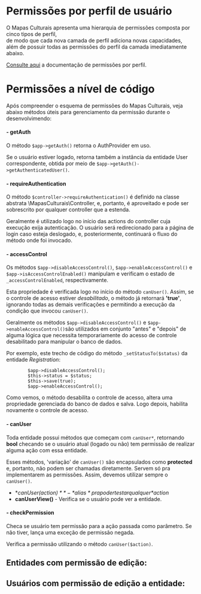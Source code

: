 # Permissões por perfil de usuário
O Mapas Culturais apresenta uma hierarquia de permissões composta por cinco tipos de perfil,\
de modo que cada nova camada de perfil adiciona novas capacidades, além de possuir todas as permissões do perfil da camada imediatamente abaixo.

[Consulte aqui](mc_user_profile.md) a documentação de permissões por perfil.

# Permissões a nível de código

Após compreender o esquema de permissões do Mapas Culturais, veja abaixo métodos úteis para gerenciamento da permissão durante o desenvolvimendo:

#### - getAuth
O método `$app->getAuth()` retorna o AuthProvider em uso.

Se o usuário estiver logado, retorna também a instância da entidade User correspondente, obtida por meio de `$app->getAuth()->getAuthenticatedUser()`.
#### - requireAuthentication
O método `$controller->requireAuthentication()` é definido na classe abstrata \MapasCulturais\Controller, e, portanto,
é aproveitado e pode ser sobrescrito por qualquer controller que a estenda.

Geralmente é utilizado logo no início das actions do controller cuja execução exija autenticação.
O usuário será redirecionado para a página de login caso esteja deslogado, e, posteriormente, continuará o fluxo do método onde foi invocado.

#### - accessControl
Os métodos `$app->disableAccessControl()`, `$app->enableAccessControl()` e `$app->isAccessControlEnabled()` manipulam e verificam o estado
de `_accessControlEnabled`, respectivamente.

Esta propriedade é verificada logo no início do método `canUser()`. 
Assim, se o controle de acesso estiver *desabilitado*, o método já retornará **'true'**, ignorando todas as demais verificações e permitindo a execução da condição que invocou `canUser()`.
 

Geralmente os métodos `$app->disableAccessControl()` e `$app->enableAccessControl()`são utilizados em conjunto
"antes" e "depois" de alguma lógica que necessita temporariamente do acesso de controle desabilitado para manipular o banco de dados.

Por exemplo, este trecho de código do método `_setStatusTo($status)` da entidade *Registration*:

            $app->disableAccessControl();
            $this->status = $status;
            $this->save(true);
            $app->enableAccessControl();

Como vemos, o método desabilita o controle de acesso, altera uma propriedade gerenciada do banco de dados e salva. Logo depois, habilita novamente o controle de acesso.

#### - canUser
Toda entidade possui métodos que começam com `canUser*`, retornando **bool** checando se o usuário atual (logado ou não) tem permissão de realizar alguma ação com essa entidade.

Esses métodos, 'variação' de `canUser()` são encapsulados como **protected** e, portanto, não podem ser chamadas diretamente. 
Servem só pra implementarem as permissões. Assim, devemos utilizar sempre o `canUser()`.

 - **canUser($action)** - *alias* pra poder testar qualquer *$action*
 - **canUserView()** - Verifica se o usuário pode ver a entidade.

#### - checkPermission
Checa se usuário tem permissão para a ação passada como parâmetro. Se não tiver, lança uma exceção de permissão negada.

Verifica a permissão utilizando o método `canUser($action)`.
 
## Entidades com permissão de edição:

## Usuários com permissão de edição a entidade: